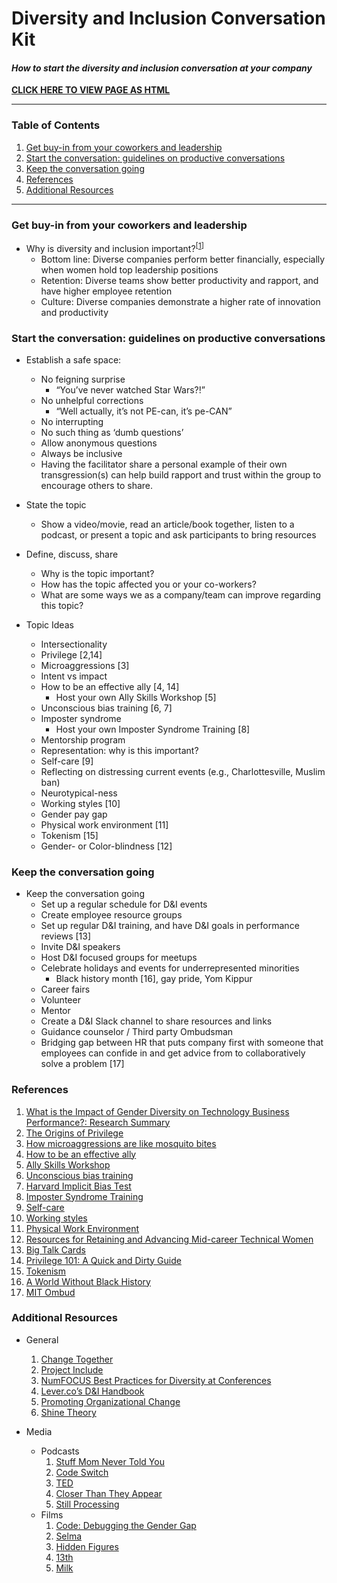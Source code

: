 # Diversity and Inclusion Conversation Kit

#### _How to start the diversity and inclusion conversation at your company_

**[CLICK HERE TO VIEW PAGE AS HTML](http://htmlpreview.github.com/?https://github.com/numfocus/diversity-and-inclusion-conversation-kit/blob/master/guide.html)**

-----

### Table of Contents
  1. [Get buy-in from your coworkers and leadership](#buy-in)
  1. [Start the conversation: guidelines on productive conversations](#start-convo)
  1. [Keep the conversation going](#cont-convo)
  1. [References](#references)
  1. [Additional Resources](#more-resources)

-----

### <a name="buy-in"></a> Get buy-in from your coworkers and leadership
  - Why is diversity and inclusion important?<sup>[[1](#r-1)]</sup>
    - Bottom line: Diverse companies perform better financially, especially when women hold top leadership positions
    - Retention: Diverse teams show better productivity and rapport, and have higher employee retention
    - Culture: Diverse companies demonstrate a higher rate of innovation and productivity

### <a name="start-convo"></a> Start the conversation: guidelines on productive conversations
- Establish a safe space:
    - No feigning surprise
        - “You’ve never watched Star Wars?!”
    - No unhelpful corrections
        - “Well actually, it’s not PE-can, it’s pe-CAN”
    - No interrupting
    - No such thing as ‘dumb questions’
    - Allow anonymous questions
    - Always be inclusive
    - Having the facilitator share a personal example of their own transgression(s) can help build rapport and trust within the group to encourage others to share.
- State the topic
    - Show a video/movie, read an article/book together, listen to a podcast, or present a topic and ask participants to bring resources
- Define, discuss, share
  - Why is the topic important?
  - How has the topic affected you or your co-workers?
  - What are some ways we as a company/team can improve regarding this topic?

- Topic Ideas
  - Intersectionality
  - Privilege [2,14]
  - Microaggressions [3]
  - Intent vs impact
  - How to be an effective ally [4, 14]
    - Host your own Ally Skills Workshop [5]
  - Unconscious bias training [6, 7]
  - Imposter syndrome
    - Host your own Imposter Syndrome Training [8]
  - Mentorship program
  - Representation: why is this important?
  - Self-care [9]
  - Reflecting on distressing current events (e.g., Charlottesville, Muslim ban)
  - Neurotypical-ness
  - Working styles [10]
  - Gender pay gap
  - Physical work environment [11]
  - Tokenism [15]
  - Gender- or Color-blindness [12]

### <a name="cont-convo"></a> Keep the conversation going

- Keep the conversation going
  - Set up a regular schedule for D&I events
  - Create employee resource groups
  - Set up regular D&I training, and have D&I goals in performance reviews [13]
  - Invite D&I speakers
  - Host D&I focused groups for meetups
  - Celebrate holidays and events for underrepresented minorities
    - Black history month [16], gay pride, Yom Kippur
  - Career fairs
  - Volunteer
  - Mentor
  - Create a D&I Slack channel to share resources and links
  - Guidance counselor / Third party Ombudsman
   - Bridging gap between HR that puts company first with someone that employees can confide in and get advice from to collaboratively solve a problem [17]

### <a name="references"></a> References
  1. <a name="r-1"></a> [What is the Impact of Gender Diversity on Technology Business Performance?: Research Summary](https://www.ncwit.org/sites/default/files/resources/impactgenderdiversitytechbusinessperformance_print.pdf)
  1. <a name="r-1"></a> [The Origins of Privilege](https://www.newyorker.com/books/page-turner/the-origins-of-privilege)
  1. <a name="r-1"></a> [How microaggressions are like mosquito bites](https://www.youtube.com/watch?v=hDd3bzA7450)
  1. <a name="r-1"></a> [How to be an effective ally](https://www.ncwit.org/resources/read-online-maleadvocate)
  1. <a name="r-1"></a> [Ally Skills Workshop](https://adainitiative.org/continue-our-work/workshops-and-training/)   
  1. <a name="r-1"></a> [Unconscious bias training](https://www.ncwit.org/resources/how-can-reducing-unconscious-bias-increase-women%E2%80%99s-success-it)
  1. <a name="r-1"></a> [Harvard Implicit Bias Test](https://www.youtube.com/watch?v=nHDj4DH4mJw)
  1. <a name="r-1"></a> [Imposter Syndrome Training](https://adainitiative.org/continue-our-work/impostor-syndrome-training/)
  1. <a name="r-1"></a> [Self-care](https://adacamp.org/adacamp-toolkit/self-care/)   
  1. <a name="r-1"></a> [Working styles](https://www.insights.com/us)
  1. <a name="r-1"></a> [Physical Work Environment](https://www.ncwit.org/resources/how-does-physical-environment-affect-women%E2%80%99s-entry-and-persistence-computing/how-does)   
  1. <a name="r-1"></a> [Resources for Retaining and Advancing Mid-career Technical Women](https://www.ncwit.org/sites/default/files/resources/resourcesretainingadvancingmidcareertechnicalwomen_print.pdf)
  1. <a name="r-1"></a> [Big Talk Cards](https://docs.google.com/document/d/1bxnFoI9fnWD0_6sdZKQRO8XQ4uhgR2GUcNVQ6IWzheU/edit?ts=5a1f1468)   
  1. <a name="r-1"></a> [Privilege 101: A Quick and Dirty Guide](https://everydayfeminism.com/2014/09/what-is-privilege)
  1. <a name="r-1"></a> [Tokenism](http://geekfeminism.wikia.com/wiki/Tokenism)  
  1. <a name="r-1"></a> [A World Without Black History](https://www.youtube.com/watch?v=nHDj4DH4mJw)
  1. <a name="r-1"></a> [MIT Ombud](http://ombud.mit.edu/)   

### <a name="more-resources"></a> Additional Resources
- General
  1. <a name="r-1"></a> [Change Together](https://www.changetogether.io/)
  1. <a name="r-1"></a> [Project Include](http://projectinclude.org/)   
  1. <a name="r-1"></a> [NumFOCUS Best Practices for Diversity at Conferences](https://docs.google.com/document/d/1gqlMcaiPlR8YWPZmMMvMSsxMqBmoQvDIWod7D2ySQMA/edit)   
  1. <a name="r-1"></a> [Lever.co’s D&I Handbook](https://www.lever.co/blog/the-diversity-and-inclusion-handbook)
  1. <a name="r-1"></a> [Promoting Organizational Change](https://www.ncwit.org/explore/promote-organizational-change/workforce)  
  1. <a name="r-1"></a> [Shine Theory](https://www.thecut.com/2013/05/shine-theory-how-to-stop-female-competition.html)

- Media
  - Podcasts
    1. <a name="r-1"></a> [Stuff Mom Never Told You](https://www.stuffmomnevertoldyou.com)  
    1. <a name="r-1"></a> [Code Switch](https://www.npr.org/podcasts/510312/codeswitch)
    1. <a name="r-1"></a> [TED](https://www.ted.com/topics/diversity)
    1. <a name="r-1"></a> [Closer Than They Appear](https://closerthantheyappear.fm/)
    1. <a name="r-1"></a> [Still Processing](https://www.nytimes.com/podcasts/still-processing)  
  - Films
    1. <a name="r-1"></a> [Code: Debugging the Gender Gap](https://en.wikipedia.org/wiki/Selma_(film))
    1. <a name="r-1"></a> [Selma](https://en.wikipedia.org/wiki/Selma_(film))
    1. <a name="r-1"></a> [Hidden Figures](https://en.wikipedia.org/wiki/Hidden_Figures)
    1. <a name="r-1"></a> [13th](https://en.wikipedia.org/wiki/Milk_(film))  
    1. <a name="r-1"></a> [Milk](https://en.wikipedia.org/wiki/Milk_(film))
